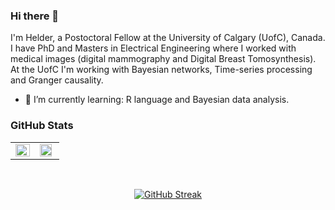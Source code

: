 ### Hi there 👋
I'm Helder, a Postoctoral Fellow at the University of Calgary (UofC), Canada. I have PhD and Masters in Electrical Engineering where I worked with medical images (digital mammography and Digital Breast Tomosynthesis). At the UofC I'm working with Bayesian networks, Time-series processing and Granger causality.

- 🌱 I’m currently learning: R language and Bayesian data analysis.


<!--
**helderc/helderc** is a ✨ _special_ ✨ repository because its `README.md` (this file) appears on your GitHub profile.

Here are some ideas to get you started:

- 🔭 I’m currently working on ...
- 👯 I’m looking to collaborate on ...
- 🤔 I’m looking for help with ...
- 💬 Ask me about ...
- 📫 How to reach me: ...
- 😄 Pronouns: ...
- ⚡ Fun fact: ...
-->

### GitHub Stats
<table>
<tr>
<td valign="top" width="50%">
<img src="https://github-readme-stats.vercel.app/api?username=helderc&show_icons=true&count_private=true&hide_border=true&theme=dark" align="left" style="width: 100%" />
</td>
<td valign="top" width="50%">
<img src="https://github-readme-stats.vercel.app/api/top-langs/?username=helderc&hide_border=true&layout=compact&theme=dark" align="left" style="width: 90%" />
</td>
</tr>
</table>  

<br/>  

<div align="center">
  
[![GitHub Streak](https://github-readme-streak-stats.herokuapp.com/?user=helderc)](https://git.io/streak-stats)
  
</div>
